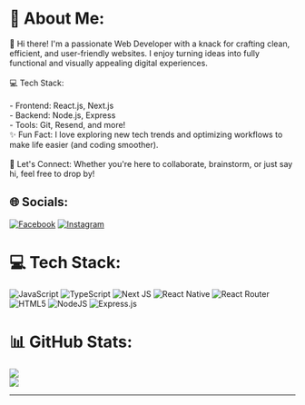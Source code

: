 # 💫 About Me:
👋 Hi there! I'm a passionate Web Developer with a knack for crafting clean, efficient, and user-friendly websites. I enjoy turning ideas into fully functional and visually appealing digital experiences.<br><br>💻 Tech Stack:<br><br>     - Frontend: React.js, Next.js<br>     - Backend: Node.js, Express<br>     - Tools: Git, Resend, and more!<br>✨ Fun Fact: I love exploring new tech trends and optimizing workflows to make life easier (and coding smoother).<br><br>🚀 Let's Connect: Whether you're here to collaborate, brainstorm, or just say hi, feel free to drop by!


## 🌐 Socials:
[![Facebook](https://img.shields.io/badge/Facebook-%231877F2.svg?logo=Facebook&logoColor=white)](https://facebook.com/zarif.1020.zuhayer) [![Instagram](https://img.shields.io/badge/Instagram-%23E4405F.svg?logo=Instagram&logoColor=white)](https://instagram.com/zarif_1020) 

# 💻 Tech Stack:
![JavaScript](https://img.shields.io/badge/javascript-%23323330.svg?style=for-the-badge&logo=javascript&logoColor=%23F7DF1E) ![TypeScript](https://img.shields.io/badge/typescript-%23007ACC.svg?style=for-the-badge&logo=typescript&logoColor=white) ![Next JS](https://img.shields.io/badge/Next-black?style=for-the-badge&logo=next.js&logoColor=white) ![React Native](https://img.shields.io/badge/react_native-%2320232a.svg?style=for-the-badge&logo=react&logoColor=%2361DAFB) ![React Router](https://img.shields.io/badge/React_Router-CA4245?style=for-the-badge&logo=react-router&logoColor=white) ![HTML5](https://img.shields.io/badge/html5-%23E34F26.svg?style=for-the-badge&logo=html5&logoColor=white) ![NodeJS](https://img.shields.io/badge/node.js-6DA55F?style=for-the-badge&logo=node.js&logoColor=white) ![Express.js](https://img.shields.io/badge/express.js-%23404d59.svg?style=for-the-badge&logo=express&logoColor=%2361DAFB)
# 📊 GitHub Stats:
![](https://github-readme-streak-stats.herokuapp.com/?user=123zarif&theme=dark&hide_border=false)<br/>
![](https://github-readme-stats.vercel.app/api/top-langs/?username=123zarif&theme=dark&hide_border=false&include_all_commits=false&count_private=false&layout=compact)

---
